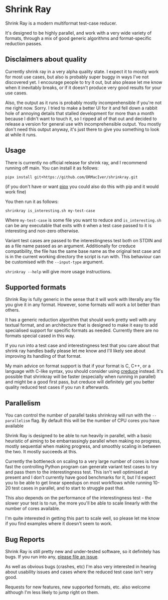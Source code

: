 # Shrink Ray

Shrink Ray is a modern multiformat test-case reducer.

It's designed to be highly parallel, and work with a very wide variety of formats, through a mix of good generic algorithms and format-specific reduction passes.

## Disclaimers about quality

Currently shrink ray in a very alpha quality state. I expect it to mostly work for most use cases, but also is probably super buggy in ways I've not discovered yet. I encourage people to try it out, but also please let me know when it inevitably breaks, or if it doesn't produce very good results for your use cases.

Also, the output as it runs is probably mostly incomprehensible if you're not me right now. Sorry. I tried to make a better UI for it and fell down a rabbit hole of annoying details that stalled development for more than a month because I didn't want to touch it, so I ripped all of that out and decided to release a version for general use with incomprehensible output. You mostly don't need this output anyway, it's just there to give you something to look at while it runs.

## Usage

There is currently no official release for shrink ray, and I recommend running off main. You can install it as follows:

```
pipx install git+https://github.com/DRMacIver/shrinkray.git
```

(if you don't have or want [pipx](https://pypa.github.io/pipx/) you could also do this with pip and it would work fine)

You then run it as follows:

```
shrinkray is_interesting.sh my-test-case
```

Where `my-test-case` is some file you want to reduce and `is_interesting.sh` can be any executable that exits with `0` when a test case passed to it is interesting and non-zero otherwise.

Variant test cases are passed to the interestingness test both on STDIN and as a file name passed as an argument. Additionally for creduce compatibility, the file has the same base name as the original test case and is in the current working directory the script is run with. This behaviour can be customised with the `--input-type` argument.

`shrinkray --help` will give more usage instructions.

## Supported formats

Shrink Ray is fully generic in the sense that it will work with literally any file you give it in any format. However, some formats will work a lot better than others.

It has a generic reduction algorithm that should work pretty well with any textual format, and an architecture that is designed to make it easy to add specialised support for specific formats as needed. Currently there are no formats special cased in this way.

If you run into a test case and interestingness test that you care about that shrink ray handles badly please let me know and I'll likely see about improving its handling of that format.

My main advice on format support is that if your format is C, C++, or a language with C-like syntax, you should consider using [creduce](https://github.com/csmith-project/creduce) instead. It's possible that shrinkray will be faster (especially when running in parallel) and might be a good first pass, but creduce will definitely get you better quality reduced test cases if you run it afterwards.

## Parallelism

You can control the number of parallel tasks shrinkray will run with the `--parallelism` flag. By default this will be the number of CPU cores you have available

Shrink Ray is designed to be able to run heavily in parallel, with a basic heuristic of aiming to be embarrassingly parallel when making no progress, mostly sequential when making progress, and smoothly scaling in between the two. It mostly succeeds at this.

Currently the bottleneck on scaling to a very large number of cores is how fast the controlling Python program can generate variant test cases to try and pass them to the interestingness test. This isn't well optimised at present and I don't currently have good benchmarks for it, but I'd expect you to be able to get linear speedups on most workflows while running 10-20 test cases in parallel, and to start to struggle past that.

This also depends on the performance of the interestingness test - the slower your test is to run, the more you'll be able to scale linearly with the number of cores available.

I'm quite interested in getting this part to scale well, so please let me know if you find examples where it doesn't seem to work.

## Bug Reports

Shrink Ray is still pretty new and under-tested software, so it definitely has bugs. If you run into any, [please file an issue](https://github.com/DRMacIver/shrinkray/issues).

As well as obvious bugs (crashes, etc) I'm also very interested in hearing about usability issues and cases where the reduced test case isn't very good.

Requests for new features, new supported formats, etc. also welcome although I'm less likely to jump right on them.